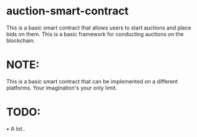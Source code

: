 # auction-smart-contract
This is a basic smart contract that allows users to start auctions and place bids on them. This is a basic framework for conducting auctions on the blockchain.

# NOTE:
This is a basic smart contract that can be implemented on a different platforms. Your imagination's your only limit.

# TODO:
• A lot..
